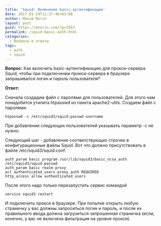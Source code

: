 ```yaml
---
title: 'Squid: Включение basic-аутентификации'
date: 2017-01-29T11:37:46+03:00
author: Maxim Norin
layout: post
guid: https://mnorin.com/?p=2563
permalink: /squid-basic-auth.html
categories:
  - Вопросы и ответы
tags:
  - auth
  - squid
---
```

__Вопрос:__ Как включить basic-аутентификацию для прокси-сервера Squid, чтобы при подключении прокси-сервера в браузере запрашивался логин и пароль пользователя?

__Ответ:__
<!--more-->

Сначала создадим файл с паролями для пользователей. Для этого нам понадобится утилита htpasswd из пакета apache2-utils. Создаем файл с паролями:
```
htpasswd -c /etc/squid3/squid-passwd username
```
При добавлении следующих пользователей указывать параметр -c не нужно.

Следующий шаг - добавление соответствующих строчек в конфигурационные файлы Squid. Вот что должно присутствовать в файле /etc/squid3/squid.conf:
```
auth_param basic program /usr/lib/squid3/basic_ncsa_auth /etc/squid3/squid-passwd
auth_param basic realm proxy
acl authenticated_users proxy_auth REQUIRED
http_access allow authenticated_users
```
После этого надо только перезапустить сервис командой
```
service squid3 restart
```
И подключить прокси в браузере. При попытке открыть любую страничку у вас должны запроситься логин и пароль, и после их правильного ввода должна загрузиться запрошенная страничка (если, конечно, у вас не включена фильтрация на уровне прокси).
